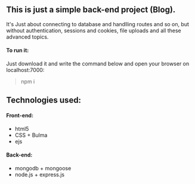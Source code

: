 ## This is just a simple back-end project (Blog).
It's Just about connecting to database and handlling routes and so on, but without authentication, sessions and cookies, file uploads and all these advanced topics.
#### To run it:
Just download it and write the command below and open your browser on localhost:7000:
> npm i 

## Technologies used:
#### Front-end:
  - html5
  - CSS + Bulma
  - ejs
#### Back-end:
- mongodb + mongoose
- node.js + express.js
